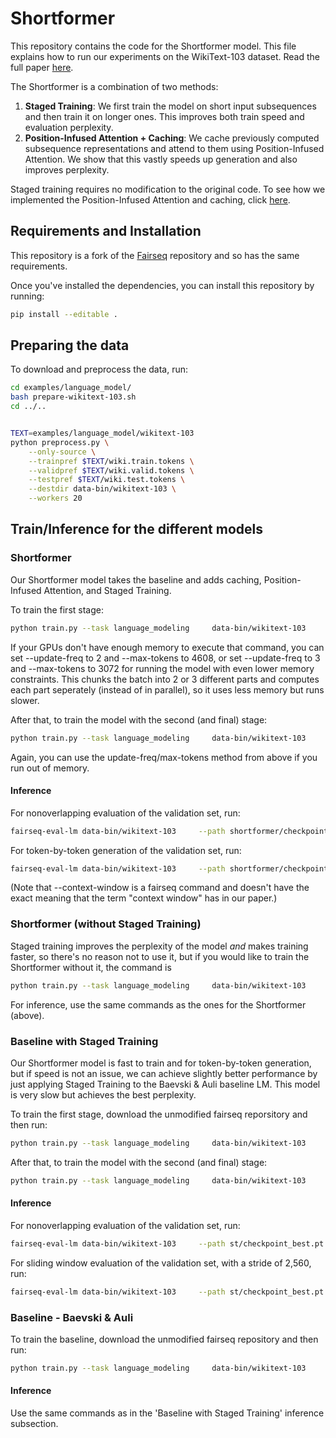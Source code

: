 # Shortformer

This repository contains the code for the Shortformer model. This file explains how to run our experiments on the WikiText-103 dataset. Read the full paper [here](https://ofir.io/shortformer.pdf). 

The Shortformer is a combination of two methods:
1. **Staged Training**: We first train the model on short input subsequences and then train it on longer ones. This improves both train speed and evaluation perplexity.
2. **Position-Infused Attention + Caching**: We cache previously computed subsequence representations and attend to them using Position-Infused Attention. We show that this vastly speeds up generation and also improves perplexity. 

Staged training requires no modification to the original code. To see how we implemented the Position-Infused Attention and caching, click [here](https://github.com/ofirpress/shortformer/commit/aa6786f84b788cbafd02e0914c57c99517a1a31c). 

## Requirements and Installation

This repository is a fork of the [Fairseq](https://github.com/pytorch/fairseq) repository and so has the same requirements. 

Once you've installed the dependencies, you can install this repository by running:

```bash
pip install --editable .
```

## Preparing the data

To download and preprocess the data, run:

```bash
cd examples/language_model/
bash prepare-wikitext-103.sh
cd ../..


TEXT=examples/language_model/wikitext-103
python preprocess.py \
    --only-source \
    --trainpref $TEXT/wiki.train.tokens \
    --validpref $TEXT/wiki.valid.tokens \
    --testpref $TEXT/wiki.test.tokens \
    --destdir data-bin/wikitext-103 \
    --workers 20
```

## Train/Inference for the different models

### Shortformer
Our Shortformer model takes the baseline and adds caching, Position-Infused Attention, and Staged Training.

To train the first stage:
```bash
python train.py --task language_modeling     data-bin/wikitext-103     --save-dir checkpoints128e100/     --arch transformer_lm_wiki103     --max-update 140100 --max-lr 1.0 --t-mult 2 --lr-period-updates 270000 --lr-scheduler cosine --lr-shrink 0.75     --warmup-updates 16000 --warmup-init-lr 1e-07 --min-lr 1e-09 --optimizer nag --lr 0.0001 --clip-norm 0.1     --criterion adaptive_loss --max-tokens 9216 --update-freq 1 --seed 1 --fp16     --sample-break-mode none --skip-invalid-size-inputs-valid-test --ddp-backend=no_c10d --tokens-per-sample 128 --max-tokens-valid 128 --tokens-from-prev 128 --curriculum 1000 --required-batch-size-multiple 1 --save-interval 100
```

If your GPUs don't have enough memory to execute that command, you can set --update-freq to 2 and --max-tokens to 4608, or set --update-freq to 3 and --max-tokens to 3072 for running the model with even lower memory constraints. This chunks the batch into 2 or 3 different parts and computes each part seperately (instead of in parallel), so it uses less memory but runs slower. 

After that, to train the model with the second (and final) stage:
```bash
python train.py --task language_modeling     data-bin/wikitext-103     --save-dir shortformer/ --restore-file checkpoints128e100/checkpoint100.pt     --arch transformer_lm_wiki103     --max-update 286000 --max-lr 1.0 --t-mult 2 --lr-period-updates 270000 --lr-scheduler cosine --lr-shrink 0.75     --warmup-updates 16000 --warmup-init-lr 1e-07 --min-lr 1e-09 --optimizer nag --lr 0.0001 --clip-norm 0.1     --criterion adaptive_loss --max-tokens 9216 --update-freq 1 --seed 1 --fp16     --sample-break-mode none --skip-invalid-size-inputs-valid-test --ddp-backend=no_c10d --tokens-per-sample 512 --max-tokens-valid 512 --tokens-from-prev 512 --curriculum 1000 --required-batch-size-multiple 1 --no-epoch-checkpoints
```

Again, you can use the update-freq/max-tokens method from above if you run out of memory. 

#### Inference

For nonoverlapping evaluation of the validation set, run:
```bash
fairseq-eval-lm data-bin/wikitext-103     --path shortformer/checkpoint_best.pt  --sample-break-mode none --gen-subset valid   --max-sentences 1
```

For token-by-token generation of the validation set, run:

```bash
fairseq-eval-lm data-bin/wikitext-103     --path shortformer/checkpoint_best.pt  --sample-break-mode none --gen-subset valid   --max-sentences 1 --sliding-inf 1 --context-window 511 --max-tokens 512
```

(Note that --context-window is a fairseq command and doesn't have the exact meaning that the term "context window" has in our paper.)

### Shortformer (without Staged Training)
Staged training improves the perplexity of the model *and* makes training faster, so there's no reason not to use it, but if you would like to train the Shortformer without it, the command is

```bash
python train.py --task language_modeling     data-bin/wikitext-103     --save-dir shortformer-no-st/      --arch transformer_lm_wiki103     --max-update 286000 --max-lr 1.0 --t-mult 2 --lr-period-updates 270000 --lr-scheduler cosine --lr-shrink 0.75     --warmup-updates 16000 --warmup-init-lr 1e-07 --min-lr 1e-09 --optimizer nag --lr 0.0001 --clip-norm 0.1     --criterion adaptive_loss --max-tokens 9216 --update-freq 1 --seed 1 --fp16     --sample-break-mode none --skip-invalid-size-inputs-valid-test --ddp-backend=no_c10d --tokens-per-sample 512 --max-tokens-valid 512 --tokens-from-prev 512 --curriculum 1000 --required-batch-size-multiple 1 --no-epoch-checkpoints
```

For inference, use the same commands as the ones for the Shortformer (above).

### Baseline with Staged Training
Our Shortformer model is fast to train and for token-by-token generation, but if speed is not an issue, we can achieve slightly better performance by just applying Staged Training to the Baevski & Auli baseline LM. This model is very slow but achieves the best perplexity. 

To train the first stage, download the unmodified fairseq reporsitory and then run:
```bash
python train.py --task language_modeling     data-bin/wikitext-103     --save-dir checkpoints-st-128e50/     --arch transformer_lm_wiki103     --max-update 70050 --max-lr 1.0 --t-mult 2 --lr-period-updates 270000 --lr-scheduler cosine --lr-shrink 0.75     --warmup-updates 16000 --warmup-init-lr 1e-07 --min-lr 1e-09 --optimizer nag --lr 0.0001 --clip-norm 0.1     --criterion adaptive_loss --max-tokens 9216 --update-freq 1 --seed 1 --fp16     --sample-break-mode none --skip-invalid-size-inputs-valid-test --ddp-backend=no_c10d --tokens-per-sample 128  --required-batch-size-multiple 1 --save-interval 50
```

After that, to train the model with the second (and final) stage:
```bash
python train.py --task language_modeling     data-bin/wikitext-103     --save-dir st/ --restore-file checkpoints-st-128e50/checkpoint50.pt     --arch transformer_lm_wiki103     --max-update 286000 --max-lr 1.0 --t-mult 2 --lr-period-updates 270000 --lr-scheduler cosine --lr-shrink 0.75     --warmup-updates 16000 --warmup-init-lr 1e-07 --min-lr 1e-09 --optimizer nag --lr 0.0001 --clip-norm 0.1     --criterion adaptive_loss --max-tokens 3072 --update-freq 3 --seed 1 --fp16     --sample-break-mode none --skip-invalid-size-inputs-valid-test --ddp-backend=no_c10d --tokens-per-sample 3072  --no-epoch-checkpoints
```

#### Inference

For nonoverlapping evaluation of the validation set, run:

```bash
fairseq-eval-lm data-bin/wikitext-103     --path st/checkpoint_best.pt  --sample-break-mode none --gen-subset valid   --max-sentences 1
```

For sliding window evaluation of the validation set, with a stride of 2,560, run:

```bash
fairseq-eval-lm data-bin/wikitext-103     --path st/checkpoint_best.pt  --sample-break-mode none --gen-subset valid   --max-sentences 1 --context-window 2560
```

### Baseline - Baevski & Auli

To train the baseline, download the unmodified fairseq repository and then run:
```bash
python train.py --task language_modeling     data-bin/wikitext-103     --save-dir baseline/  --arch transformer_lm_wiki103     --max-update 286000 --max-lr 1.0 --t-mult 2 --lr-period-updates 270000 --lr-scheduler cosine --lr-shrink 0.75     --warmup-updates 16000 --warmup-init-lr 1e-07 --min-lr 1e-09 --optimizer nag --lr 0.0001 --clip-norm 0.1     --criterion adaptive_loss --max-tokens 3072 --update-freq 3 --seed 1 --fp16     --sample-break-mode none --skip-invalid-size-inputs-valid-test --ddp-backend=no_c10d --tokens-per-sample 3072  --no-epoch-checkpoints
```

#### Inference
Use the same commands as in the 'Baseline with Staged Training' inference subsection. 
